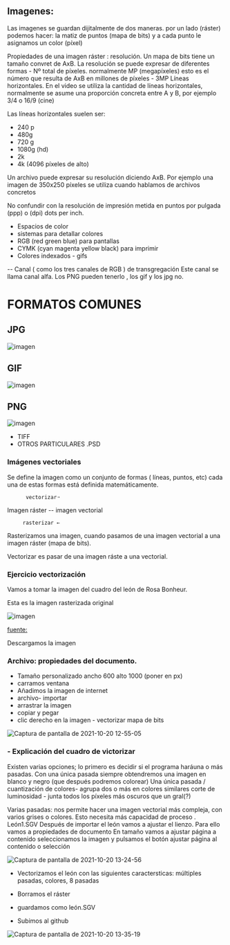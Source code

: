 
## Imagenes: 
Las imagenes se guardan dijitalmente de dos maneras. por un lado (ráster) podemos hacer: la matiz 
de puntos (mapa de bits) y a cada punto le asignamos un color (píxel)

Propiedades de una imagen ráster : resolución. Un mapa de bits tiene un tamaño convret de AxB.
La resolución se puede expresar de diferentes formas - Nº total de píxeles. normalmente MP (megapíxeles) esto es el número que resulta 
de AxB en millones de píxeles - 3MP
Líneas horizontales. En el video se utiliza la cantidad de líneas horizontales, normalmente se asume una proporción concreta entre A y B, por ejemplo 3/4 o 16/9 (cine)

Las líneas horizontales suelen ser:
- 240 p
- 480g
- 720 g
- 1080g (hd)
- 2k
- 4k (4096 píxeles de alto)

Un archivo puede expresar su resolución diciendo AxB.
Por ejemplo una imagen de 350x250 píxeles se utiliza cuando hablamos de archivos concretos

No confundir con la resolución de impresión metida en puntos por pulgada (ppp) o (dpi) dots per inch.
- Espacios de color 
- sistemas para detallar colores 
- RGB (red green blue) para pantallas
- CYMK (cyan magenta yellow black) para imprimir
- Colores indexados - gifs

-- Canal ( como los tres canales de RGB ) de transgregación
Este canal se llama canal alfa. Los PNG pueden tenerlo , los gif y los jpg no.


# FORMATOS COMUNES

## JPG 
 
 ![imagen](https://user-images.githubusercontent.com/90753482/138061788-a3c414b2-ff24-4156-a39b-2b702d0fba1d.png)

## GIF

![imagen](https://user-images.githubusercontent.com/90753482/138062987-b8e149e4-cf34-474c-80a4-b5c0f249507f.png)

##  PNG

![imagen](https://user-images.githubusercontent.com/90753482/138062652-14278ac1-5ca4-41c6-8484-ffa7b0326fbf.png)


- TIFF
- OTROS PARTICULARES .PSD

### Imágenes vectoriales
Se define la imagen como un conjunto de formas ( líneas, puntos, etc) cada una de estas formas está definida matemáticamente.

          vectorizar➝
Imagen ráster -- imagen vectorial

         rasterizar ←
         
Rasterizamos una imagen, cuando pasamos de una imagen vectorial a una imagen ráster (mapa de bits).

Vectorizar es pasar de una imagen ráste a una vectorial.

### Ejercicio vectorización

Vamos a tomar la imagen del cuadro del león de Rosa Bonheur.

Esta es la imagen rasterizada original

![imagen](https://user-images.githubusercontent.com/90753482/138074869-f9f05fe3-c90a-4ff4-aa08-a12177b1f679.png)

[fuente:](https://elpais.com/cultura/2019/09/30/actualidad/1569858378_536299.html)

Descargamos la imagen

### Archivo: propiedades del documento.

- Tamaño personalizado ancho 600 alto 1000 (poner en px)
- carramos ventana
- Añadimos la imagen de internet
- archivo- importar
- arrastrar la imagen
- copiar y pegar
- clic derecho en la imagen - vectorizar mapa de bits

![Captura de pantalla de 2021-10-20 12-55-05](https://user-images.githubusercontent.com/90753482/138084712-29797654-b0ff-47d6-b25f-3592570e413a.png)


### - Explicación del cuadro de victorizar

Existen varias opciones; lo primero es decidir si el programa haráuna o más pasadas. Con una única pasada
siempre obtendremos una imagen en blanco y negro (que después podremos colorear)
Una única pasada / cuantización de colores- agrupa dos o más en colores similares
corte de luminosidad - junta todos los píxeles más oscuros que un gral(?)

Varias pasadas: nos permite hacer una imagen vectorial más compleja, con varios grises o colores.
Esto necesita más capacidad de proceso .
León1.SGV
Después de importar el león vamos a ajustar el lienzo.
Para ello vamos a propiedades de documento
En tamaño vamos a ajustar página a contenido seleccionamos la imagen y pulsamos el botón  ajustar página al contenido o selección

![Captura de pantalla de 2021-10-20 13-24-56](https://user-images.githubusercontent.com/90753482/138084501-36d16937-f181-45ca-8a23-337f15de7df7.png)

- Vectorizamos el león con las siguientes caractersticas: múltiples pasadas, colores, 8 pasadas
- Borramos el ráster
- guardamos como león.SGV

- Subimos al github

![Captura de pantalla de 2021-10-20 13-35-19](https://user-images.githubusercontent.com/90753482/138085402-c905f0fa-0082-4c89-ac45-659d42dd9876.png)


